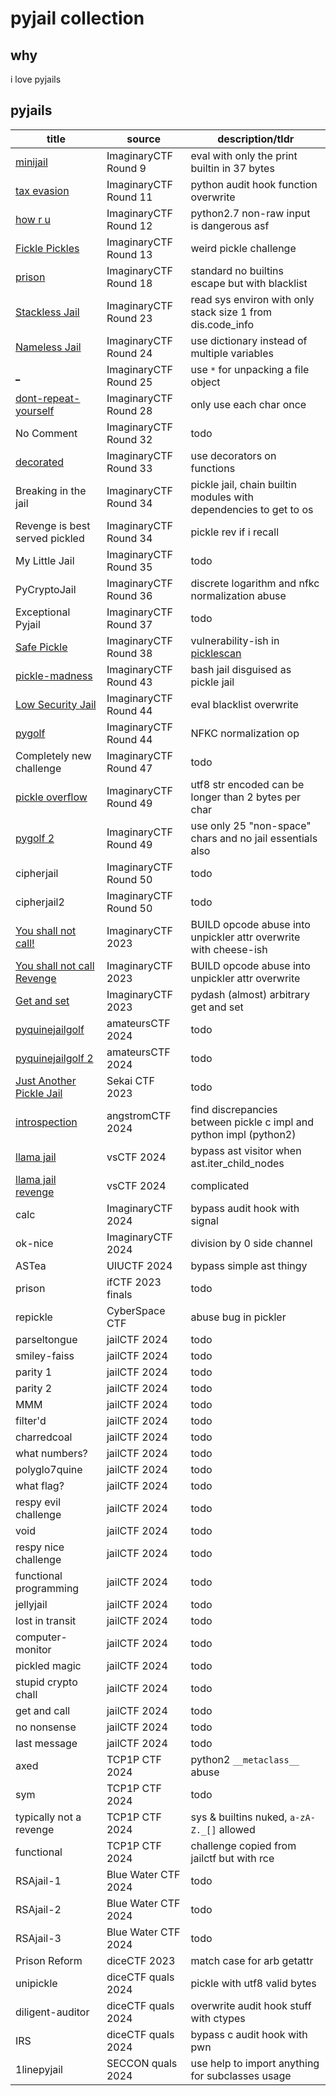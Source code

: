 # pyjail collection

## why

i love pyjails

## pyjails

|title|source|description/tldr|
|-|-|-|
|[minijail](./chals/minijail)|ImaginaryCTF Round 9|eval with only the print builtin in 37 bytes|
|[tax evasion](./chals/tax-evasion)|ImaginaryCTF Round 11|python audit hook function overwrite|
|[how r u](./chals/how-r-u)|ImaginaryCTF Round 12|python2.7 non-raw input is dangerous asf|
|[Fickle Pickles](./chals/fickle-pickles)|ImaginaryCTF Round 13|weird pickle challenge|
|[prison](./chals/prison)|ImaginaryCTF Round 18|standard no builtins escape but with blacklist|
|[Stackless Jail](./chals/stackless-jail)|ImaginaryCTF Round 23|read sys environ with only stack size 1 from dis.code\_info|
|[Nameless Jail](./chals/nameless-jail)|ImaginaryCTF Round 24|use dictionary instead of multiple variables|
|[\_](./chals/_)|ImaginaryCTF Round 25|use `*` for unpacking a file object|
|[dont-repeat-yourself](./chals/dont-repeat-yourself)|ImaginaryCTF Round 28|only use each char once|
|No Comment|ImaginaryCTF Round 32|todo|
|[decorated](./chals/decorated)|ImaginaryCTF Round 33|use decorators on functions|
|Breaking in the jail|ImaginaryCTF Round 34|pickle jail, chain builtin modules with dependencies to get to os|
|Revenge is best served pickled|ImaginaryCTF Round 34|pickle rev if i recall|
|My Little Jail|ImaginaryCTF Round 35|todo|
|PyCryptoJail|ImaginaryCTF Round 36|discrete logarithm and nfkc normalization abuse|
|Exceptional Pyjail|ImaginaryCTF Round 37|todo|
|[Safe Pickle](./chals/safe-pickle)|ImaginaryCTF Round 38|vulnerability-ish in [picklescan](https://github.com/mmaitre314/picklescan)|
|[pickle-madness](./chals/pickle-madness)|ImaginaryCTF Round 43|bash jail disguised as pickle jail|
|[Low Security Jail](./chals/low-security-jail)|ImaginaryCTF Round 44|eval blacklist overwrite|
|[pygolf](./chals/pygolf)|ImaginaryCTF Round 44|NFKC normalization op|
|Completely new challenge|ImaginaryCTF Round 47|todo|
|[pickle overflow](./chals/pickle-overflow)|ImaginaryCTF Round 49|utf8 str encoded can be longer than 2 bytes per char|
|[pygolf 2](./chals/pygolf-2)|ImaginaryCTF Round 49|use only 25 "non-space" chars and no jail essentials also|
|cipherjail|ImaginaryCTF Round 50|todo|
|cipherjail2|ImaginaryCTF Round 50|todo|
|[You shall not call!](./chals/you-shall-not-call)|ImaginaryCTF 2023|BUILD opcode abuse into unpickler attr overwrite with cheese-ish|
|[You shall not call Revenge](./chals/you-shall-not-call-revenge)|ImaginaryCTF 2023|BUILD opcode abuse into unpickler attr overwrite|
|[Get and set](./chals/get-and-set)|ImaginaryCTF 2023|pydash (almost) arbitrary get and set|
|[pyquinejailgolf](./chals/pyquinejailgolf)|amateursCTF 2024|todo|
|[pyquinejailgolf 2](./chals/pyquinejailgolf-2)|amateursCTF 2024|todo|
|[Just Another Pickle Jail](./chals/just-another-pickle-jail)|Sekai CTF 2023|todo|
|[introspection](./chals/introspection)|angstromCTF 2024|find discrepancies between pickle c impl and python impl (python2)|
|[llama jail](./chals/llama-jail)|vsCTF 2024|bypass ast visitor when ast.iter_child_nodes|
|[llama jail revenge](./chals/llama-jail-revenge)|vsCTF 2024|complicated|
|calc|ImaginaryCTF 2024|bypass audit hook with signal|
|ok-nice|ImaginaryCTF 2024|division by 0 side channel|
|ASTea|UIUCTF 2024|bypass simple ast thingy|
|prison|ifCTF 2023 finals|todo|
|repickle|CyberSpace CTF|abuse bug in pickler|
|parseltongue|jailCTF 2024|todo|
|smiley-faiss|jailCTF 2024|todo|
|parity 1|jailCTF 2024|todo|
|parity 2|jailCTF 2024|todo|
|MMM|jailCTF 2024|todo|
|filter'd|jailCTF 2024|todo|
|charredcoal|jailCTF 2024|todo|
|what numbers?|jailCTF 2024|todo|
|polyglo7quine|jailCTF 2024|todo|
|what flag?|jailCTF 2024|todo|
|respy evil challenge|jailCTF 2024|todo|
|void|jailCTF 2024|todo|
|respy nice challenge|jailCTF 2024|todo|
|functional programming|jailCTF 2024|todo|
|jellyjail|jailCTF 2024|todo|
|lost in transit|jailCTF 2024|todo|
|computer-monitor|jailCTF 2024|todo|
|pickled magic|jailCTF 2024|todo|
|stupid crypto chall|jailCTF 2024|todo|
|get and call|jailCTF 2024|todo|
|no nonsense|jailCTF 2024|todo|
|last message|jailCTF 2024|todo|
|axed|TCP1P CTF 2024|python2 `__metaclass__` abuse|
|sym|TCP1P CTF 2024|todo|
|typically not a revenge|TCP1P CTF 2024|sys & builtins nuked, `a-zA-Z._[]` allowed|
|functional|TCP1P CTF 2024|challenge copied from jailctf but with rce|
|RSAjail-1|Blue Water CTF 2024|todo|
|RSAjail-2|Blue Water CTF 2024|todo|
|RSAjail-3|Blue Water CTF 2024|todo|
|Prison Reform|diceCTF 2023|match case for arb getattr|
|unipickle|diceCTF quals 2024|pickle with utf8 valid bytes|
|diligent-auditor|diceCTF quals 2024|overwrite audit hook stuff with ctypes|
|IRS|diceCTF quals 2024|bypass c audit hook with pwn|
|1linepyjail|SECCON quals 2024|use help to import anything for subclasses usage|

